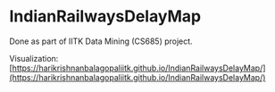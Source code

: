 # IndianRailwaysDelayMap
Done as part of IITK Data Mining (CS685) project.

Visualization: [https://harikrishnanbalagopaliitk.github.io/IndianRailwaysDelayMap/](https://harikrishnanbalagopaliitk.github.io/IndianRailwaysDelayMap/)